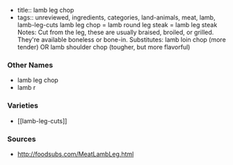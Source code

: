 - title:: lamb leg chop
- tags:: unreviewed, ingredients, categories, land-animals, meat, lamb, lamb-leg-cuts
lamb leg chop = lamb round leg steak = lamb leg steak Notes: Cut from the leg, these are usually braised, broiled, or grilled. They're available boneless or bone-in. Substitutes: lamb loin chop (more tender) OR lamb shoulder chop (tougher, but more flavorful)

### Other Names

* lamb leg chop
* lamb r

### Varieties

* [[lamb-leg-cuts]]

### Sources
* http://foodsubs.com/MeatLambLeg.html

